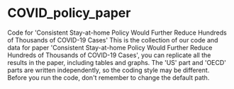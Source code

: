 # COVID_policy_paper
Code for 'Consistent Stay-at-home Policy Would Further Reduce Hundreds of Thousands of COVID-19 Cases'
This is the collection of our code and data for paper 'Consistent Stay-at-home Policy Would Further Reduce Hundreds of Thousands of COVID-19 Cases', you can replicate all the results in the paper, including tables and graphs. The 'US' part and 'OECD' parts are written independently, so the coding style may be different.  
Before you run the code, don't remember to change the default path.
